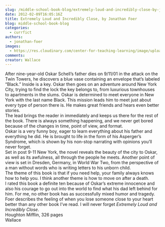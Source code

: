 ```yaml
---
slug: /middle-school-book-blog/extremely-loud-and-incredibly-close-by-jonathan-foer
date: 2012-02-09T16:05:16Z
title: Extremely Loud and Incredibly Close, by Jonathan Foer
blog: middle-school-book-blog
categories:
  - currfict
authors:
  - jonathan-foer
images:
  - https://res.cloudinary.com/center-for-teaching-learning/image/upload/v1637513779/foer.jpg.jpg
comments:
creator: Wallace
---
```


 After nine-year-old Oskar Schell’s father dies on 9/11/01 in the attack on the Twin Towers, he discovers a blue vase containing an envelope that’s labeled “Black.” Inside is a key. Oskar then goes on an adventure around New York City, trying to find the lock the key belongs to, from luxurious townhouses to apartments in the slums. Oskar is determined to meet everyone in New York with the last name Black. This mission leads him to meet just about every type of person there is. He makes great friends and hears even better stories.<br />The lead brings the reader in immediately and keeps us there for the rest of the book. There is always something happening, and we never get bored because of the changes in time, point of view, and format.<br />Oskar is a very funny boy, eager to learn everything about his father and everything he did. He is brought to life in the form of his Asperger’s Syndrome, which is shown by his non-stop narrating with opinions you’ll never forget.<br />Set in post 9-11 New York, the novel reveals the beauty of the city to Oskar, as well as its awfulness, all through the people he meets. Another point of view is set in Dresden, Germany, in World War Two, from the perspective of a man without words who is writing letters to his unborn child.<br />The theme of this book is that if you need help, your family always knows how to help you. I think another theme is how to move on after a death.<br />I rated this book a definite ten because of Oskar’s extreme innocence and also his courage to go out into the world to find what his dad left behind for him. For me, no other book has as successfully mixed humor and tragedy. Foer describes the feeling of when you lose someone close to your heart better than any other book I’ve read. I will never forget <em>Extremely Loud and Incredibly Close</em>.<br />Houghton Mifflin, 326 pages<br />Wallace<br /> <br />
